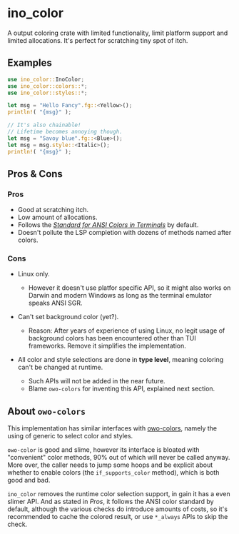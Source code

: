 # ino_color

A output coloring crate with limited functionality, limit platform support
and limited allocations. It's perfect for scratching tiny spot of itch.

## Examples

```rust
use ino_color::InoColor;
use ino_color::colors::*;
use ino_color::styles::*;

let msg = "Hello Fancy".fg::<Yellow>();
println!( "{msg}" );

// It's also chainable!
// Lifetime becomes annoying though.
let msg = "Savoy blue".fg::<Blue>();
let msg = msg.style::<Italic>();
println!( "{msg}" );
```

## Pros & Cons

### Pros

- Good at scratching itch.
- Low amount of allocations.
- Follows the [_Standard for ANSI Colors in Terminals_](https://bixense.com/clicolors/) by default.
- Doesn't pollute the LSP completion with dozens of methods named after colors.

### Cons

- Linux only.
  - However it doesn't use platfor specific API, so it might also works on Darwin and modern Windows
    as long as the terminal emulator speaks ANSI SGR.

- Can't set background color (yet?).
  - Reason: After years of experience of using Linux, no legit usage of background colors has been encountered
    other than TUI frameworks. Remove it simplifies the implementation.

- All color and style selections are done in **type level**, meaning coloring can't be changed at runtime.
  - Such APIs will not be added in the near future.
  - Blame `owo-colors` for inventing this API, explained next section.

## About `owo-colors`

This implementation has similar interfaces with [owo-colors](https://github.com/jam1garner/owo-colors),
namely the using of generic to select color and styles.

`owo-color` is good and slime, however its interface is bloated with "convenient" color methods,
90% out of which will never be called anyway. More over, the caller needs to jump some hoops and be explicit
about whether to enable colors (the `if_supports_color` method), which is both good and bad.

`ino_color` removes the runtime color selection support, in gain it has a even slimer API. And as stated in *Pros*,
it follows the ANSI color standard by default, although the various checks do introduce amounts of costs, so it's
recommended to cache the colored result, or use `*_always` APIs to skip the check.
